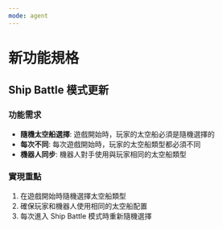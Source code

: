 ```yaml
---
mode: agent
---
```


# 新功能規格

## Ship Battle 模式更新

### 功能需求

- **隨機太空船選擇**: 遊戲開始時，玩家的太空船必須是隨機選擇的
- **每次不同**: 每次遊戲開始時，玩家的太空船類型都必須不同
- **機器人同步**: 機器人對手使用與玩家相同的太空船類型

### 實現重點

1. 在遊戲開始時隨機選擇太空船類型
2. 確保玩家和機器人使用相同的太空船配置
3. 每次進入 Ship Battle 模式時重新隨機選擇
